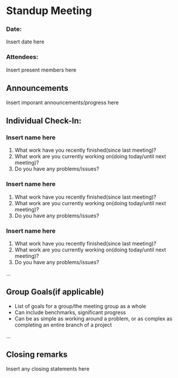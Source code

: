 # Standup Meeting 

### Date: 
Insert date here
### Attendees:
Insert present members here


## Announcements

Insert imporant announcements/progress here


## Individual Check-In:

### Insert name here

1. What work have you recently finished(since last meeting)?
2. What work are you currently working on(doing today/until next meeting)?
3. Do you have any problems/issues?

### Insert name here

1. What work have you recently finished(since last meeting)?
2. What work are you currently working on(doing today/until next meeting)?
3. Do you have any problems/issues?

### Insert name here

1. What work have you recently finished(since last meeting)?
2. What work are you currently working on(doing today/until next meeting)?
3. Do you have any problems/issues?

...

## Group Goals(if applicable)

- List of goals for a group/the meeting group as a whole
- Can include benchmarks, significant progress
- Can be as simple as working around a problem, or as complex as completing an entire branch of a project

...

## Closing remarks

Insert any closing statements here
